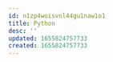 ```yaml
---
id: n1zp4woisvnl44gu1naw1o1
title: Python
desc: ''
updated: 1655824757733
created: 1655824757733
---
```


